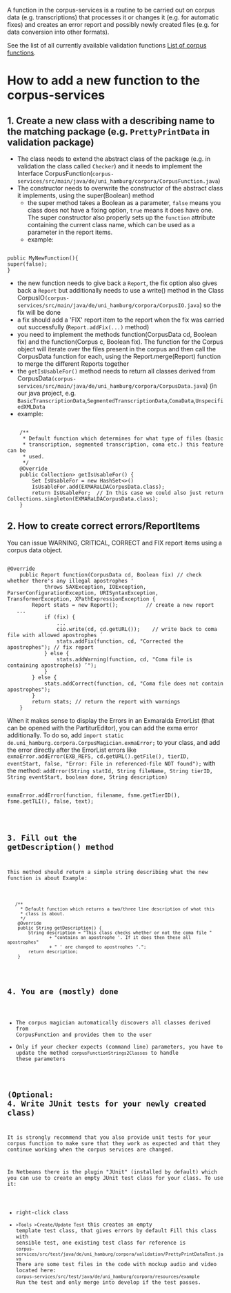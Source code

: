 A function in the corpus-services is a routine to be carried out on corpus data (e.g. transcriptions) that processes it or changes it (e.g. for automatic fixes) and creates an error report and possibly newly created files (e.g. for data conversion into other formats).

See the list of all currently available validation functions [List of corpus functions](https://gitlab.rrz.uni-hamburg.de/corpus-services/corpus-services/-/tree/develop/doc/List_of_corpus_functions.md).


# How to add a new function to the corpus-services

## 1. Create a new class with a describing name to the matching package (e.g. `PrettyPrintData` in validation package)

- The class needs to extend the abstract class of the package (e.g. in validation the class called `Checker`) and it needs to implement the Interface CorpusFunction(`corpus-services/src/main/java/de/uni_hamburg/corpora/CorpusFunction.java`)
- The constructor needs to overwrite the constructor of the abstract class it implements, using the super(Boolean) method
  - the super method takes a Boolean as a parameter, `false` means you class does not have a fixing option, `true` means it does have one. The super constructor also properly sets up the `function` attribute containing the current class name, which can be used as a parameter in the report items.
  - example:
<pre><code class="java">
public MyNewFunction(){
super(false);
}
</code></pre>

- the new function needs to give back a `Report`, the fix option also gives back a `Report` but additionally needs to use a write() method in the Class CorpusIO`(corpus-services/src/main/java/de/uni_hamburg/corpora/CorpusIO.java`) so the fix will be done
- a fix should add a 'FIX' report item to the report when the fix was carried out successfully (`Report.addFix(...)` method)
- you need to implement the methods function(CorpusData cd, Boolean fix) and the function(Corpus c, Boolean fix). The function for the Corpus object will iterate over the files present in the corpus and then call the CorpusData function for each, using the Report.merge(Report) function to merge the different Reports together
- the `getIsUsableFor()` method needs to return all classes derived from CorpusData`(corpus-services/src/main/java/de/uni_hamburg/corpora/CorpusData.java`) (in our java project, e.g. `BasicTranscriptionData`,`SegmentedTranscriptionData`,`ComaData`,`UnspecifiedXMLData`
- example:
<pre><code class="language-java">
    /**
     * Default function which determines for what type of files (basic
     * transcription, segmented transcription, coma etc.) this feature can be
     * used.
     */
    @Override
    public Collection<Class<? extends CorpusData>> getIsUsableFor() {
    	Set<Class<? extends CorpusData> IsUsableFor = new HashSet<>()
        IsUsableFor.add(EXMARaLDACorpusData.class);
        return IsUsableFor;  // In this case we could also just return Collections.singleton(EXMARaLDACorpusData.class);
    }
</code></pre>

## 2. How to create correct errors/ReportItems

You can issue WARNING, CRITICAL, CORRECT and FIX report items using a corpus data object.
<pre><code class="java">
@Override
    public Report function(CorpusData cd, Boolean fix) // check whether there's any illegal apostrophes '
            throws SAXException, IOException, ParserConfigurationException, URISyntaxException, TransformerException, XPathExpressionException {
        Report stats = new Report();         // create a new report
   ...
            if (fix) {
                ...
                cio.write(cd, cd.getURL());    // write back to coma file with allowed apostrophes ´
                stats.addFix(function, cd, "Corrected the apostrophes"); // fix report
            } else {
                stats.addWarning(function, cd, "Coma file is containing apostrophe(s) ’");
            }
        } else {
            stats.addCorrect(function, cd, "Coma file does not contain apostrophes");
        }
        return stats; // return the report with warnings
    }
</code></pre>


When it makes sense to display the Errors in an Exmaralda ErrorList (that can be opened with the PartiturEditor), you can add the exma error additionally.
To do so,  add `import static de.uni_hamburg.corpora.CorpusMagician.exmaError;` to your class, and add the error directly after the ErrorList errors like 
` exmaError.addError(EXB_REFS, cd.getURL().getFile(), tierID, eventStart, false, "Error: File in referenced-file NOT found");` 
with the method: 
`addError(String statId, String fileName, String tierID, String eventStart, boolean done, String description)`
<pre><code class="java">
exmaError.addError(function, filename, fsme.getTierID(), fsme.getTLI(), false, text);
</pre>

## 3. Fill out the getDescription() method

This method should return a simple string describing what the new function is about
Example:
<pre><code class="java">
   /**
     * Default function which returns a two/three line description of what this
     * class is about.
     */
    @Override
    public String getDescription() {
        String description = "This class checks whether or not the coma file "
                + "contains an apostrophe '. If it does then these all apostrophes"
                + " ' are changed to apostrophes ’.";
        return description;
    }
</code></pre>

## 4. You are (mostly) done

- The corpus magician automatically discovers all classes derived from CorpusFunction and provides them to the user
- Only if your checker expects (command line) parameters, you have to update the method `corpusFunctionStrings2Classes` to handle these parameters

## (Optional: 4. Write JUnit tests for your newly created class)

It is strongly recommend that you also provide unit tests for your corpus function to make sure that they work as expected and that they continue working
when the corpus services are changed.

In Netbeans there is the plugin "JUnit" (installed by default) which you can use to create an empty JUnit test class for your class. 
To use it: 
- right-click class
- `>Tools >Create/Update Test` this creates an empty template test class, that gives errors by default
Fill this class with sensible test, one existing test class for reference is `corpus-services/src/test/java/de/uni_hamburg/corpora/validation/PrettyPrintDataTest.java`
There are some test files in the code with mockup audio and video  located here: `corpus-services/src/test/java/de/uni_hamburg/corpora/resources/example`
Run the test and only merge into develop if the test passes.
